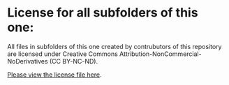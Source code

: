 # License for all subfolders of this one:

All files in subfolders of this one created by contrubutors of this repository are licensed under Creative Commons Attribution-NonCommercial-NoDerivatives (CC BY-NC-ND).

[Please view the license file here](LICENSE). 
